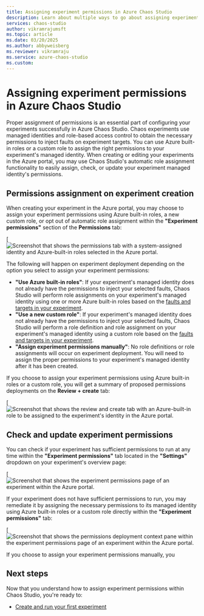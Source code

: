 ```yaml
---
title: Assigning experiment permissions in Azure Chaos Studio
description: Learn about multiple ways to go about assigning experiment permissions in Azure Chaos Studio.
services: chaos-studio
author: vikramrajumsft
ms.topic: article
ms.date: 03/20/2025
ms.author: abbyweisberg
ms.reviewer: vikramraju
ms.service: azure-chaos-studio
ms.custom: 
---
```


# Assigning experiment permissions in Azure Chaos Studio

Proper assignment of permissions is an essential part of configuring your experiments successfully in Azure Chaos Studio. Chaos experiments use managed identities and role-based access control to obtain the necessary permissions to inject faults on experiment targets. You can use Azure built-in roles or a custom role to assign the right permissions to your experiment's managed identity. When creating or editing your experiments in the Azure portal, you may use Chaos Studio's automatic role assignment functionality to easily assign, check, or update your experiment managed identity's permissions.

## Permissions assignment on experiment creation

When creating your experiment in the Azure portal, you may choose to assign your experiment permissions using Azure built-in roles, a new custom role, or opt out of automatic role assignment within the **"Experiment permissions"** section of the **Permissions** tab:

[ ![Screenshot that shows the permissions tab with a system-assigned identity and Azure-built-in roles selected in the Azure portal.]()

The following will happen on experiment deployment depending on the option you select to assign your experiment permissions:
* **"Use Azure built-in roles"**: If your experiment's managed identity does not already have the permissions to inject your selected faults, Chaos Studio will perform role assignments on your experiment's managed identity using one or more Azure built-in roles based on the [faults and targets in your experiment](chaos-studio-fault-providers.md).
* **"Use a new custom role"**: If your experiment's managed identity does not already have the permissions to inject your selected faults, Chaos Studio will perform a role definition and role assignment on your experiment's managed identity using a custom role based on the [faults and targets in your experiment](chaos-studio-fault-providers.md).
* **"Assign experiment permissions manually"**: No role definitions or role assignments will occur on experiment deployment. You will need to assign the proper permissions to your experiment's managed identity after it has been created.

If you choose to assign your experiment permissions using Azure built-in roles or a custom role, you will get a summary of proposed permissions deployments on the **Review + create** tab:

[ ![Screenshot that shows the review and create tab with an Azure-built-in role to be assigned to the experiment's identity in the Azure portal.]()

## Check and update experiment permissions

You can check if your experiment has sufficient permissions to run at any time within the **"Experiment permissions"** tab located in the **"Settings"** dropdown on your experiment's overview page:

[ ![Screenshot that shows the experiment permissions page of an experiment within the Azure portal.]()

If your experiment does not have sufficient permissions to run, you may remediate it by assigning the necessary permissions to its managed identity using Azure built-in roles or a custom role directly within the **"Experiment permissions"** tab:

[ ![Screenshot that shows the permissions deployment context pane within the experiment permissions page of an experiment within the Azure portal.]()

If you choose to assign your experiment permissions manually, you 

## Next steps
Now that you understand how to assign experiment permissions within Chaos Studio, you're ready to:

- [Create and run your first experiment](chaos-studio-tutorial-service-direct-portal.md)


